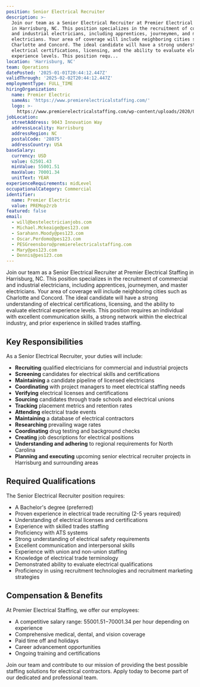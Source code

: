 ```yaml
---
position: Senior Electrical Recruiter
description: >-
  Join our team as a Senior Electrical Recruiter at Premier Electrical Staffing
  in Harrisburg, NC. This position specializes in the recruitment of commercial
  and industrial electricians, including apprentices, journeymen, and master
  electricians. Your area of coverage will include neighboring cities such as
  Charlotte and Concord. The ideal candidate will have a strong understanding of
  electrical certifications, licensing, and the ability to evaluate electrical
  experience levels. This position requ...
location: 'Harrisburg, NC'
team: Operations
datePosted: '2025-01-01T20:44:12.447Z'
validThrough: '2025-02-02T20:44:12.447Z'
employmentType: FULL_TIME
hiringOrganization:
  name: Premier Electric
  sameAs: 'https://www.premierelectricalstaffing.com/'
  logo: >-
    https://www.premierelectricalstaffing.com/wp-content/uploads/2020/05/Premier-Electrical-Staffing-logo.png
jobLocation:
  streetAddress: 9043 Innovation Way
  addressLocality: Harrisburg
  addressRegion: NC
  postalCode: '28075'
  addressCountry: USA
baseSalary:
  currency: USD
  value: 62501.43
  minValue: 55001.51
  maxValue: 70001.34
  unitText: YEAR
experienceRequirements: midLevel
occupationalCategory: Commercial
identifier:
  name: Premier Electric
  value: PREMop2rzb
featured: false
email:
  - will@bestelectricianjobs.com
  - Michael.Mckeaige@pes123.com
  - Sarahann.Moody@pes123.com
  - Oscar.Perdomo@pes123.com
  - PESGreensboro@premierelectricalstaffing.com
  - Mary@pes123.com
  - Dennis@pes123.com
---
```




Join our team as a Senior Electrical Recruiter at Premier Electrical Staffing in Harrisburg, NC. This position specializes in the recruitment of commercial and industrial electricians, including apprentices, journeymen, and master electricians. Your area of coverage will include neighboring cities such as Charlotte and Concord. The ideal candidate will have a strong understanding of electrical certifications, licensing, and the ability to evaluate electrical experience levels. This position requires an individual with excellent communication skills, a strong network within the electrical industry, and prior experience in skilled trades staffing.

## Key Responsibilities
As a Senior Electrical Recruiter, your duties will include:
- **Recruiting** qualified electricians for commercial and industrial projects
- **Screening** candidates for electrical skills and certifications
- **Maintaining** a candidate pipeline of licensed electricians
- **Coordinating** with project managers to meet electrical staffing needs
- **Verifying** electrical licenses and certifications
- **Sourcing** candidates through trade schools and electrical unions
- **Tracking** placement metrics and retention rates
- **Attending** electrical trade events
- **Maintaining** a database of electrical contractors
- **Researching** prevailing wage rates
- **Coordinating** drug testing and background checks
- **Creating** job descriptions for electrical positions
- **Understanding and adhering** to regional requirements for North Carolina
- **Planning and executing** upcoming senior electrical recruiter projects in Harrisburg and surrounding areas

## Required Qualifications
The Senior Electrical Recruiter position requires:
- A Bachelor's degree (preferred)
- Proven experience in electrical trade recruiting (2-5 years required)
- Understanding of electrical licenses and certifications
- Experience with skilled trades staffing
- Proficiency with ATS systems
- Strong understanding of electrical safety requirements
- Excellent communication and interpersonal skills
- Experience with union and non-union staffing
- Knowledge of electrical trade terminology
- Demonstrated ability to evaluate electrical qualifications
- Proficiency in using recruitment technologies and recruitment marketing strategies

## Compensation & Benefits
At Premier Electrical Staffing, we offer our employees:
- A competitive salary range: $55001.51-$70001.34 per hour depending on experience
- Comprehensive medical, dental, and vision coverage
- Paid time off and holidays
- Career advancement opportunities
- Ongoing training and certifications

Join our team and contribute to our mission of providing the best possible staffing solutions for electrical contractors. Apply today to become part of our dedicated and professional team.
